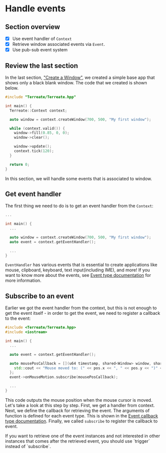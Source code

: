 # Handle events
## Section overview
- [x] Use event handler of `Context`
- [x] Retrieve window associated events via `Event`.
- [x] Use pub-sub event system

## Review the last section
In the last section, ["Create a Window"](./window.md), we created a simple base app that shows only a black blank window. The code that we created is shown below. 
```cpp
#include "Terreate/Terreate.hpp"

int main() {
  Terreate::Context context;

  auto window = context.createWindow(700, 500, "My first window");

  while (context.valid()) {
    window->fill(0.85, 0, 0);
    window->clear();

    window->update();
    context.tick(120);
  }

  return 0;
}
```
In this section, we will handle some events that is associated to window. 

## Get event handler
The first thing we need to do is to get an event handler from the `Context`:
```cpp
...

int main() {
  ...

  auto window = context.createWindow(700, 500, "My first window");
  auto event = context.getEventHandler();

  ...
}
```
`EventHandler` has various events that is essential to create applications like mouse, clipboard, keyboard, text input(including IME), and more! If you want to know more about the events, see [Event type documentation](../../docs/event/type.md) for more information.

## Subscribe to an event
Earlier we got the event handler from the context, but this is not enough to get the event itself - in order to get the event, we need to register a callback to the event:
```cpp
#include <Terreate/Terreate.hpp>
#include <iostream>

int main() {
  ...

  auto event = context.getEventHandler();

  auto mousePosCallback = [](u64 timestamp, shared<Window> window, shared<Mouse> mouse, vec2 const &pos, vec2 const &rel) {
    std::cout << "Mouse moved to: (" << pos.x << ", " << pos.y << ")" << std::endl;
  };
  event->onMouseMotion.subscribe(mousePosCallback);

  ...
}
```
This code outputs the mouse position when the mouse cursor is moved. Let's take a look at this step by step. First, we get a handler from context. Next, we define the callback for retrieving the event. The arguments of function is defined for each event type. This is shown in the [Event callback type documentation](../../docs/event/callback.md).
Finally, we called `subscribe` to register the callback to event.

<div class="warning">
If you want to retrieve one of the event instances and not interested in other instances that comes after the retrieved event, you should use `trigger` instead of `subscribe`.
</div>
